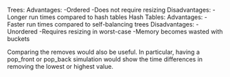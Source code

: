 Trees:
    Advantages:
        -Ordered
        -Does not require resizing
    Disadvantages: 
        -Longer run times compared to hash tables
Hash Tables:
    Advantages:
        -Faster run times compared to self-balancing trees
    Disadvantages:
        -Unordered
        -Requires resizing in worst-case
        -Memory becomes wasted with buckets
        
Comparing the removes would also be useful. In particular, having a pop_front
or pop_back simulation would show the time differences in removing the 
lowest or highest value. 